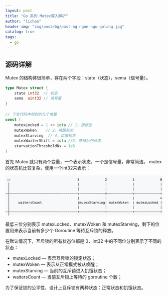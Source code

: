 ```yaml
---
layout: post
title: "Go 系列 Mutex深入解析"
author: "lichao"
header-img: "img/post/bg/post-bg-ngon-ngu-golang.jpg"
catalog: true
tags:
  - go
---
```


## 源码详解
Mutex 的结构体很简单，存在两个字段：state（状态），sema（信号量）。
```go
type Mutex struct {
	state int32  // 状态
	sema  uint32 // 信号量
}

// 下文代码中用到的几个常量
const (
	mutexLocked = 1 << iota // 1，锁标志
	mutexWoken    // 2，唤醒标志
	mutexStarving  // 4，饥饿标志
	mutexWaiterShift = iota //3，等待队列长度
	starvationThresholdNs = 1e6
)
```

首先 Mutex 就只有两个变量，一个表示状态，一个是信号量，非常简洁。 mutex的状态机比较复杂，使用一个int32来表示：

![Mutex](/img/post/lang/go/mutex数据结构.png)

最低三位分别表示 mutexLocked、mutexWoken 和 mutexStarving，剩下的位置用来表示当前有多少个 Goroutine 等待互斥锁的释放。

在默认情况下，互斥锁的所有状态位都是 0，int32 中的不同位分别表示了不同的状态：
* mutexLocked — 表示互斥锁的锁定状态； 
* mutexWoken — 表示从正常模式被从唤醒； 
* mutexStarving — 当前的互斥锁进入饥饿状态； 
* waitersCount — 当前互斥锁上等待的 goroutine 个数； 
  
为了保证锁的公平性，设计上互斥锁有两种状态：正常状态和饥饿状态。



